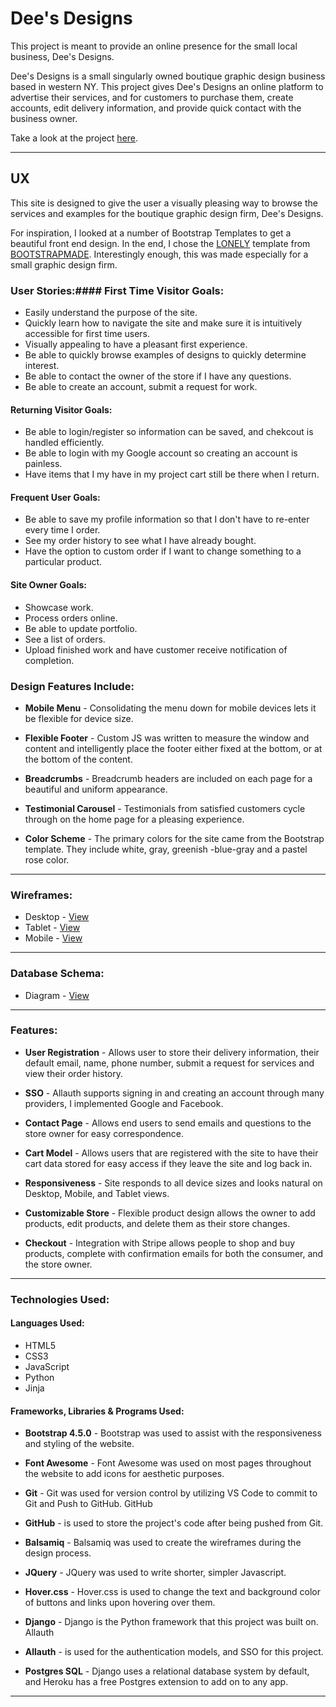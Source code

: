 # **Dee's Designs**

This project is meant to provide an online presence for the small local business, Dee's Designs.

Dee's Designs is a small singularly owned boutique graphic design business based in western NY. This project gives Dee's Designs an online platform to advertise their services, and for customers to purchase them, create accounts, edit delivery information, and provide quick contact with the business owner.

Take a look at the project [here]().
<hr>

## **UX**

This site is designed to give the user a visually pleasing way to browse the services and examples for the boutique graphic design firm, Dee's Designs.

For inspiration, I looked at a number of Bootstrap Templates to get a beautiful front end design. In the end, I chose the [LONELY](https://bootstrapmade.com/demo/Lonely/) template from [BOOTSTRAPMADE](https://bootstrapmade.com/). Interestingly enough, this was made especially for a small graphic design firm.

### **User Stories:**#### **First Time Visitor Goals:**
* Easily understand the purpose of the site.
* Quickly learn how to navigate the site and make sure it is intuitively accessible for first time users.
* Visually appealing to have a pleasant first experience.
* Be able to quickly browse examples of designs to quickly determine interest.
* Be able to contact the owner of the store if I have any questions.
* Be able to create an account, submit a request for work.
#### **Returning Visitor Goals:**
* Be able to login/register so information can be saved, and chekcout is handled efficiently.
* Be able to login with my Google account so creating an account is painless.
* Have items that I my have in my project cart still be there when I return.
#### **Frequent User Goals:**
* Be able to save my profile information so that I don't have to re-enter every time I order.
* See my order history to see what I have already bought.
* Have the option to custom order if I want to change something to a particular product.
#### **Site Owner Goals:**
* Showcase work.
* Process orders online.
* Be able to update portfolio.
* See a list of orders.
* Upload finished work and have customer receive notification of completion.
### **Design Features Include:**
* **Mobile Menu** - Consolidating the menu down for mobile devices lets it be flexible for device size.

* **Flexible Footer** - Custom JS was written to measure the window and content and intelligently place the footer either fixed at the bottom, or at the bottom of the content.

* **Breadcrumbs** - Breadcrumb headers are included on each page for a beautiful and uniform appearance.

* **Testimonial Carousel** - Testimonials from satisfied customers cycle through on the home page for a pleasing experience.

* **Color Scheme** - The primary colors for the site came from the Bootstrap template. They include white, gray, greenish -blue-gray and a pastel rose color. 
<hr>

### **Wireframes:**
* Desktop - [View](media/Desktop-Dees.png)
* Tablet - [View](media/Tablet-Dees.png)
* Mobile - [View](media/Mobile-Dees.png)
<hr>

### **Database Schema:**
* Diagram - [View](media/DatabaseDesign-Dees.png)
<hr>

### **Features:**
* **User Registration** - Allows user to store their delivery information, their default email, name, phone number, submit a request for services and view their order history.

* **SSO** - Allauth supports signing in and creating an account through many providers, I implemented Google and Facebook.

* **Contact Page** - Allows end users to send emails and questions to the store owner for easy correspondence.

* **Cart Model** - Allows users that are registered with the site to have their cart data stored for easy access if they leave the site and log back in.

* **Responsiveness** - Site responds to all device sizes and looks natural on Desktop, Mobile, and Tablet views.

* **Customizable Store** - Flexible product design allows the owner to add products, edit products, and delete them as their store changes.

* **Checkout** - Integration with Stripe allows people to shop and buy products, complete with confirmation emails for both the consumer, and the store owner.
<hr>

### **Technologies Used:**

#### **Languages Used:**
* HTML5
* CSS3
* JavaScript
* Python
* Jinja

#### **Frameworks, Libraries & Programs Used:**

* **Bootstrap 4.5.0** - Bootstrap was used to assist with the responsiveness and styling of the website.

* **Font Awesome** - Font Awesome was used on most pages throughout the website to add icons for aesthetic purposes.

* **Git** - Git was used for version control by utilizing VS Code to commit to Git and Push to GitHub.
GitHub

* **GitHub** -  is used to store the project's code after being pushed from Git.

* **Balsamiq** - Balsamiq was used to create the wireframes during the design process.

* **JQuery** - JQuery was used to write shorter, simpler Javascript.

* **Hover.css** - Hover.css is used to change the text and background color of buttons and links upon hovering over them.

* **Django** - Django is the Python framework that this project was built on.
Allauth

* **Allauth** -  is used for the authentication models, and SSO for this project.

* **Postgres SQL** - Django uses a relational database system by default, and Heroku has a free Postgres extension to add on to any app.
<hr>

